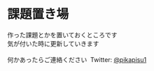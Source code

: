 # 課題置き場
作った課題とかを置いておくところです<br>
気が付いた時に更新していきます<br><br>
何かあったらご連絡ください  Twitter: [@pikapisu1](https://twitter.com/pikapisu1)

